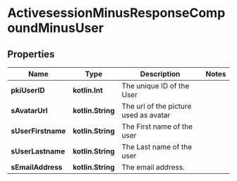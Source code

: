 
# ActivesessionMinusResponseCompoundMinusUser

## Properties
Name | Type | Description | Notes
------------ | ------------- | ------------- | -------------
**pkiUserID** | **kotlin.Int** | The unique ID of the User | 
**sAvatarUrl** | **kotlin.String** | The url of the picture used as avatar | 
**sUserFirstname** | **kotlin.String** | The First name of the user | 
**sUserLastname** | **kotlin.String** | The Last name of the user | 
**sEmailAddress** | **kotlin.String** | The email address. | 



